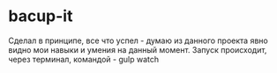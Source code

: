 # bacup-it
Сделал в принципе, все что успел - думаю из данного проекта явно видно мои навыки и умения на данный момент.
Запуск происходит, через терминал, командой - gulp watch
